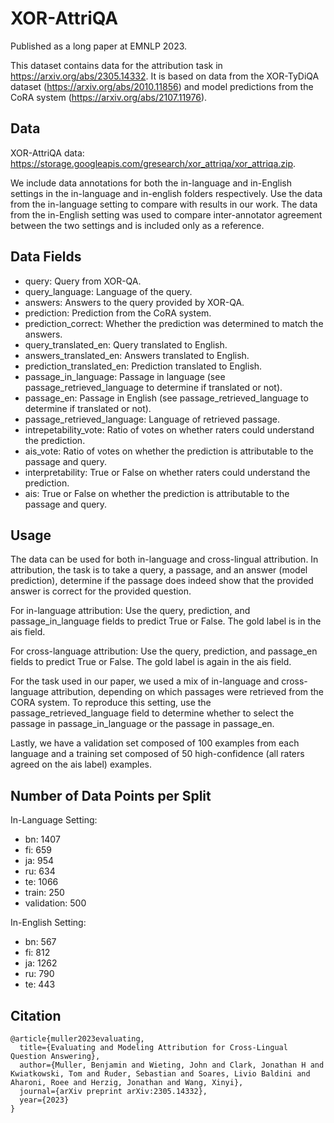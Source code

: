 # XOR-AttriQA

Published as a long paper at EMNLP 2023.

This dataset contains data for the attribution task in https://arxiv.org/abs/2305.14332. It is based on data from the XOR-TyDiQA dataset (https://arxiv.org/abs/2010.11856) and model predictions from the CoRA system (https://arxiv.org/abs/2107.11976).

## Data

XOR-AttriQA data: https://storage.googleapis.com/gresearch/xor_attriqa/xor_attriqa.zip.

We include data annotations for both the in-language and in-English settings in the in-language and in-english folders respectively. Use the data from the in-language setting to compare with results in our work. The data from the in-English setting was used to compare inter-annotator agreement between the two settings and is included only as a reference.

## Data Fields

* query: Query from XOR-QA.
* query_language: Language of the query.
* answers: Answers to the query provided by XOR-QA.
* prediction: Prediction from the CoRA system.
* prediction_correct: Whether the prediction was determined to match the answers.
* query_translated_en: Query translated to English.
* answers_translated_en: Answers translated to English.
* prediction_translated_en: Prediction translated to English.
* passage_in_language: Passage in language (see passage_retrieved_language to determine if translated or not).
* passage_en: Passage in English (see passage_retrieved_language to determine if translated or not).
* passage_retrieved_language: Language of retrieved passage.
* intrepetability_vote: Ratio of votes on whether raters could understand the prediction.
* ais_vote: Ratio of votes on whether the prediction is attributable to the passage and query.
* interpretability: True or False on whether raters could understand the prediction.
* ais: True or False on whether the prediction is attributable to the passage and query.

## Usage

The data can be used for both in-language and cross-lingual attribution. In attribution, the task is to take a query, a passage, and an answer (model prediction), determine if the passage does indeed show that the provided answer is correct for the provided question.

For in-language attribution: Use the query, prediction, and passage_in_language fields to predict True or False. The gold label is in the ais field.

For cross-language attribution: Use the query, prediction, and passage_en fields to predict True or False. The gold label is again in the ais field.

For the task used in our paper, we used a mix of in-language and cross-language attribution, depending on which passages were retrieved from the CORA system. To reproduce this setting, use the passage_retrieved_language field to determine whether to select the passage in passage_in_language or the passage in passage_en.

Lastly, we have a validation set composed of 100 examples from each language and a training set composed of 50 high-confidence (all raters agreed on the ais label) examples.

## Number of Data Points per Split

In-Language Setting:

* bn: 1407
* fi: 659
* ja: 954
* ru: 634
* te: 1066
* train: 250
* validation: 500

In-English Setting:

* bn: 567
* fi: 812
* ja: 1262
* ru: 790
* te: 443

## Citation

    @article{muller2023evaluating,
      title={Evaluating and Modeling Attribution for Cross-Lingual Question Answering},
      author={Muller, Benjamin and Wieting, John and Clark, Jonathan H and Kwiatkowski, Tom and Ruder, Sebastian and Soares, Livio Baldini and Aharoni, Roee and Herzig, Jonathan and Wang, Xinyi},
      journal={arXiv preprint arXiv:2305.14332},
      year={2023}
    }
